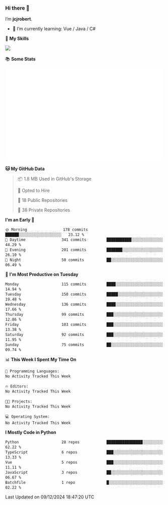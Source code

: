 ### Hi there 👋

I’m **jcjrobert**.

- 🌱 I’m currently learning: Vue / Java / C#

🌟 **My Skills**

![](https://img.shields.io/badge/-Python-3e74a2?style=flat-square&logo=Python&logoColor=fff)

📚 **Some Stats**

![](https://github.com/jcjrobert/github-stats/blob/master/generated/overview.svg)

<!--START_SECTION:waka-->
**🐱 My GitHub Data** 

> 📦 1.8 MB Used in GitHub's Storage 
 > 
> 💼 Opted to Hire
 > 
> 📜 18 Public Repositories 
 > 
> 🔑 38 Private Repositories 
 > 
**I'm an Early 🐤** 

```text
🌞 Morning                178 commits         ██████░░░░░░░░░░░░░░░░░░░   23.12 % 
🌆 Daytime                341 commits         ███████████░░░░░░░░░░░░░░   44.29 % 
🌃 Evening                201 commits         ███████░░░░░░░░░░░░░░░░░░   26.10 % 
🌙 Night                  50 commits          ██░░░░░░░░░░░░░░░░░░░░░░░   06.49 % 
```
📅 **I'm Most Productive on Tuesday** 

```text
Monday                   115 commits         ████░░░░░░░░░░░░░░░░░░░░░   14.94 % 
Tuesday                  150 commits         █████░░░░░░░░░░░░░░░░░░░░   19.48 % 
Wednesday                136 commits         ████░░░░░░░░░░░░░░░░░░░░░   17.66 % 
Thursday                 99 commits          ███░░░░░░░░░░░░░░░░░░░░░░   12.86 % 
Friday                   103 commits         ███░░░░░░░░░░░░░░░░░░░░░░   13.38 % 
Saturday                 92 commits          ███░░░░░░░░░░░░░░░░░░░░░░   11.95 % 
Sunday                   75 commits          ██░░░░░░░░░░░░░░░░░░░░░░░   09.74 % 
```


📊 **This Week I Spent My Time On** 

```text
💬 Programming Languages: 
No Activity Tracked This Week

🔥 Editors: 
No Activity Tracked This Week

🐱‍💻 Projects: 
No Activity Tracked This Week

💻 Operating System: 
No Activity Tracked This Week
```

**I Mostly Code in Python** 

```text
Python                   28 repos            ████████████████░░░░░░░░░   62.22 % 
TypeScript               6 repos             ███░░░░░░░░░░░░░░░░░░░░░░   13.33 % 
Vue                      5 repos             ███░░░░░░░░░░░░░░░░░░░░░░   11.11 % 
JavaScript               3 repos             ██░░░░░░░░░░░░░░░░░░░░░░░   06.67 % 
Batchfile                1 repo              █░░░░░░░░░░░░░░░░░░░░░░░░   02.22 % 
```




 Last Updated on 09/12/2024 18:47:20 UTC
<!--END_SECTION:waka-->
